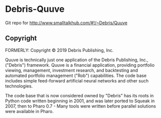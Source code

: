 # Debris-Quuve
Git repo for http://www.smalltalkhub.com/#!/~Debris/Quuve



## Copyright

FORMERLY: Copyright © 2019 Debris Publishing, Inc.

Quuve is technically just one application of the Debris Publishing, Inc., ("Debris") framework. Quuve is a financial application, providing portfolio viewing, management, investment research, and backtesting and automated portfolio management ("Rob") capabilities. The code base includes simple feed-forward artificial neural networks and other such technologies.

The code base that is now considered owned by "Debris" has its roots in Python code written beginning in 2001, and was later ported to Squeak in 2007, then to Pharo 0.7 - Many tools were written before parallel solutions were available in Pharo.
